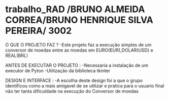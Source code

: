 # trabalho_RAD /BRUNO ALMEIDA CORREA/BRUNO HENRIQUE SILVA PEREIRA/ 3002
O QUE O PROJETO FAZ ?
 -Este projeto faz a execução simples de um conversor de moedas 
  entre as moedas em EURO(EUR),DOLAR(USD) e REAL(BRL)

ANTES DE EXECUTAR O PROJETO :
 -Necessaria a instalação de um executor de Pyton 
 -Utilização da biblioteca tkinter 

 DESIGN E INTERFACE :
 -A escolha deste design foi a que o grupo identificou como a mais amigavel  de se utilizar e pratica para o usuario final 
 não ter tanta dificuldade na execução do Conversor de moedas   
  
